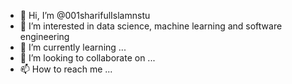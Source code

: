 - 👋 Hi, I’m @001sharifulIslamnstu
- 👀 I’m interested in data science, machine learning and software engineering
- 🌱 I’m currently learning ...
- 💞️ I’m looking to collaborate on ...
- 📫 How to reach me ...

<!---
001sharifulIslamnstu/001sharifulIslamnstu is a ✨ special ✨ repository because its `README.md` (this file) appears on your GitHub profile.
You can click the Preview link to take a look at your changes.
--->
